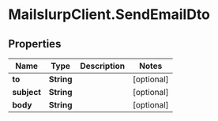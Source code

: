# MailslurpClient.SendEmailDto

## Properties
Name | Type | Description | Notes
------------ | ------------- | ------------- | -------------
**to** | **String** |  | [optional] 
**subject** | **String** |  | [optional] 
**body** | **String** |  | [optional] 


